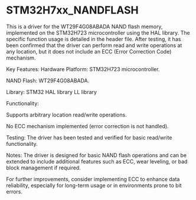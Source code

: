 # STM32H7xx_NANDFLASH
This is a driver for the WT29F4G08ABADA NAND flash memory, implemented on the STM32H723 microcontroller using the HAL library. The specific function usage is detailed in the header file. After testing, it has been confirmed that the driver can perform read and write operations at any location, but it does not include an ECC (Error Correction Code) mechanism.

Key Features:
Hardware Platform: STM32H723 microcontroller.

NAND Flash: WT29F4G08ABADA.

Library: STM32 HAL library LL library

Functionality:

Supports arbitrary location read/write operations.

No ECC mechanism implemented (error correction is not handled).

Testing: The driver has been tested and verified for basic read/write functionality.

Notes:
The driver is designed for basic NAND flash operations and can be extended to include additional features such as ECC, wear leveling, or bad block management if required.

For further improvements, consider implementing ECC to enhance data reliability, especially for long-term usage or in environments prone to bit errors.
